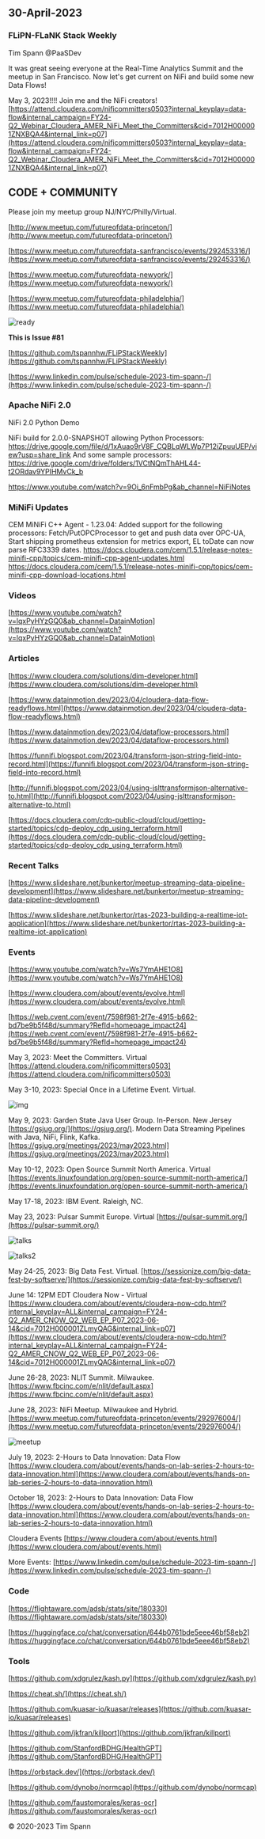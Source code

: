 ## 30-April-2023

### FLiPN-FLaNK Stack Weekly

Tim Spann @PaaSDev

It was great seeing everyone at the Real-Time Analytics Summit and the meetup in San Francisco.   Now let's get current on NiFi and build some new Data Flows!

May 3, 2023!!!!
Join me and the NiFi creators!
[https://attend.cloudera.com/nificommitters0503?internal_keyplay=data-flow&internal_campaign=FY24-Q2_Webinar_Cloudera_AMER_NiFi_Meet_the_Committers&cid=7012H000001ZNXBQA4&internal_link=p07](https://attend.cloudera.com/nificommitters0503?internal_keyplay=data-flow&internal_campaign=FY24-Q2_Webinar_Cloudera_AMER_NiFi_Meet_the_Committers&cid=7012H000001ZNXBQA4&internal_link=p07)


## CODE + COMMUNITY


Please join my meetup group NJ/NYC/Philly/Virtual. 

[http://www.meetup.com/futureofdata-princeton/](http://www.meetup.com/futureofdata-princeton/)

[https://www.meetup.com/futureofdata-sanfrancisco/events/292453316/](https://www.meetup.com/futureofdata-sanfrancisco/events/292453316/)

[https://www.meetup.com/futureofdata-newyork/](https://www.meetup.com/futureofdata-newyork/)

[https://www.meetup.com/futureofdata-philadelphia/](https://www.meetup.com/futureofdata-philadelphia/)

![ready](https://raw.githubusercontent.com/tspannhw/FLiPStackWeekly/main/images/ReadyFlows.jpg)


**This is Issue #81**

[https://github.com/tspannhw/FLiPStackWeekly](https://github.com/tspannhw/FLiPStackWeekly)

[https://www.linkedin.com/pulse/schedule-2023-tim-spann-/](https://www.linkedin.com/pulse/schedule-2023-tim-spann-/)


### Apache NiFi 2.0


NiFi 2.0 Python Demo

NiFi build for 2.0.0-SNAPSHOT allowing Python Processors: https://drive.google.com/file/d/1xAuao9rV8F_CQBLqWLWp7P12iZpuuUEP/view?usp=share_link
And some sample processors: https://drive.google.com/drive/folders/1VCtNQmThAHL44-t2ORdav9YPIHMvCk_b

https://www.youtube.com/watch?v=9Oi_6nFmbPg&ab_channel=NiFiNotes

### MiNiFi Updates

CEM MiNiFi C++ Agent - 1.23.04:  Added support for the following processors:  Fetch/PutOPCProcessor to get and push data over OPC-UA, Start shipping prometheus extension for metrics export, EL toDate can now parse RFC3339 dates. https://docs.cloudera.com/cem/1.5.1/release-notes-minifi-cpp/topics/cem-minifi-cpp-agent-updates.html https://docs.cloudera.com/cem/1.5.1/release-notes-minifi-cpp/topics/cem-minifi-cpp-download-locations.html

### Videos

[https://www.youtube.com/watch?v=lqxPyHYzGQ0&ab_channel=DatainMotion](https://www.youtube.com/watch?v=lqxPyHYzGQ0&ab_channel=DatainMotion)



### Articles

[https://www.cloudera.com/solutions/dim-developer.html](https://www.cloudera.com/solutions/dim-developer.html) 

[https://www.datainmotion.dev/2023/04/cloudera-data-flow-readyflows.html](https://www.datainmotion.dev/2023/04/cloudera-data-flow-readyflows.html)

[https://www.datainmotion.dev/2023/04/dataflow-processors.html](https://www.datainmotion.dev/2023/04/dataflow-processors.html)

[https://funnifi.blogspot.com/2023/04/transform-json-string-field-into-record.html](https://funnifi.blogspot.com/2023/04/transform-json-string-field-into-record.html)

[http://funnifi.blogspot.com/2023/04/using-jslttransformjson-alternative-to.html](http://funnifi.blogspot.com/2023/04/using-jslttransformjson-alternative-to.html)

[https://docs.cloudera.com/cdp-public-cloud/cloud/getting-started/topics/cdp-deploy_cdp_using_terraform.html](https://docs.cloudera.com/cdp-public-cloud/cloud/getting-started/topics/cdp-deploy_cdp_using_terraform.html)


### Recent Talks

[https://www.slideshare.net/bunkertor/meetup-streaming-data-pipeline-development](https://www.slideshare.net/bunkertor/meetup-streaming-data-pipeline-development)

[https://www.slideshare.net/bunkertor/rtas-2023-building-a-realtime-iot-application](https://www.slideshare.net/bunkertor/rtas-2023-building-a-realtime-iot-application)



### Events

[https://www.youtube.com/watch?v=Ws7YmAHE1O8](https://www.youtube.com/watch?v=Ws7YmAHE1O8)

[https://www.cloudera.com/about/events/evolve.html](https://www.cloudera.com/about/events/evolve.html)

[https://web.cvent.com/event/7598f981-2f7e-4915-b662-bd7be9b5f48d/summary?RefId=homepage_impact24](https://web.cvent.com/event/7598f981-2f7e-4915-b662-bd7be9b5f48d/summary?RefId=homepage_impact24)

May 3, 2023:   Meet the Committers.  Virtual
[https://attend.cloudera.com/nificommitters0503](https://attend.cloudera.com/nificommitters0503)

May 3-10, 2023:   Special Once in a Lifetime Event. Virtual.

![img](https://raw.githubusercontent.com/tspannhw/FLiPStackWeekly/main/images/may9jug.jpg)

May 9, 2023:   Garden State Java User Group.   In-Person.   New Jersey
[https://gsjug.org/](https://gsjug.org/).  Modern Data Streaming Pipelines with Java, NiFi, Flink, Kafka.
[https://gsjug.org/meetings/2023/may2023.html](https://gsjug.org/meetings/2023/may2023.html)

May 10-12, 2023:  Open Source Summit North America.   Virtual
[https://events.linuxfoundation.org/open-source-summit-north-america/](https://events.linuxfoundation.org/open-source-summit-north-america/)

May 17-18, 2023:  IBM Event. Raleigh, NC.

May 23, 2023:  Pulsar Summit Europe. Virtual
[https://pulsar-summit.org/](https://pulsar-summit.org/)

![talks](https://raw.githubusercontent.com/tspannhw/FLiPStackWeekly/main/images/nififasttim.png)

![talks2](https://raw.githubusercontent.com/tspannhw/FLiPStackWeekly/main/images/Timothy%20Spann%20_%20David%20Kjerrumgaard%20_%20Julien%20Jakubowski.png)

May 24-25, 2023:  Big Data Fest. Virtual.
[https://sessionize.com/big-data-fest-by-softserve/](https://sessionize.com/big-data-fest-by-softserve/)

June 14:  12PM EDT
Cloudera Now - Virtual
[https://www.cloudera.com/about/events/cloudera-now-cdp.html?internal_keyplay=ALL&internal_campaign=FY24-Q2_AMER_CNOW_Q2_WEB_EP_P07_2023-06-14&cid=7012H000001ZLmyQAG&internal_link=p07](https://www.cloudera.com/about/events/cloudera-now-cdp.html?internal_keyplay=ALL&internal_campaign=FY24-Q2_AMER_CNOW_Q2_WEB_EP_P07_2023-06-14&cid=7012H000001ZLmyQAG&internal_link=p07)

June 26-28, 2023:  NLIT Summit.  Milwaukee.  
[https://www.fbcinc.com/e/nlit/default.aspx](https://www.fbcinc.com/e/nlit/default.aspx)

June 28, 2023:  NiFi Meetup.   Milwaukee and Hybrid.
[https://www.meetup.com/futureofdata-princeton/events/292976004/](https://www.meetup.com/futureofdata-princeton/events/292976004/)

![meetup](https://raw.githubusercontent.com/tspannhw/FLiPStackWeekly/main/images/junemeetup.jpg)

July 19, 2023:   2-Hours to Data Innovation:   Data Flow
[https://www.cloudera.com/about/events/hands-on-lab-series-2-hours-to-data-innovation.html](https://www.cloudera.com/about/events/hands-on-lab-series-2-hours-to-data-innovation.html)

October 18, 2023:  2-Hours to Data Innovation:   Data Flow
[https://www.cloudera.com/about/events/hands-on-lab-series-2-hours-to-data-innovation.html](https://www.cloudera.com/about/events/hands-on-lab-series-2-hours-to-data-innovation.html)

Cloudera Events
[https://www.cloudera.com/about/events.html](https://www.cloudera.com/about/events.html)

More Events:
[https://www.linkedin.com/pulse/schedule-2023-tim-spann-/](https://www.linkedin.com/pulse/schedule-2023-tim-spann-/)




### Code

[https://flightaware.com/adsb/stats/site/180330](https://flightaware.com/adsb/stats/site/180330)

[https://huggingface.co/chat/conversation/644b0761bde5eee46bf58eb2](https://huggingface.co/chat/conversation/644b0761bde5eee46bf58eb2)



### Tools


[https://github.com/xdgrulez/kash.py](https://github.com/xdgrulez/kash.py)

[https://cheat.sh/](https://cheat.sh/)

[https://github.com/kuasar-io/kuasar/releases](https://github.com/kuasar-io/kuasar/releases)

[https://github.com/jkfran/killport](https://github.com/jkfran/killport)

[https://github.com/StanfordBDHG/HealthGPT](https://github.com/StanfordBDHG/HealthGPT)

[https://orbstack.dev/](https://orbstack.dev/)

[https://github.com/dynobo/normcap](https://github.com/dynobo/normcap)

[https://github.com/faustomorales/keras-ocr](https://github.com/faustomorales/keras-ocr)

&copy; 2020-2023 Tim Spann
